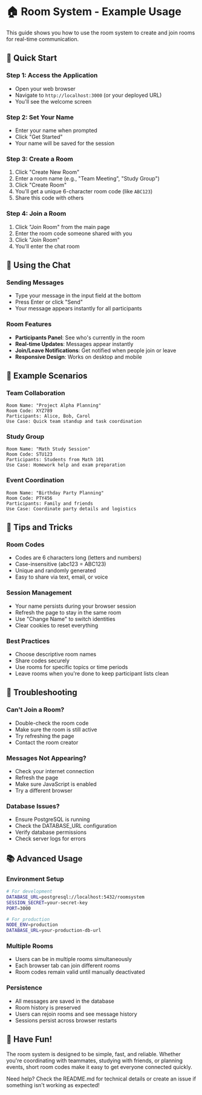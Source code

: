 # 🏠 Room System - Example Usage

This guide shows you how to use the room system to create and join rooms for real-time communication.

## 🚀 Quick Start

### Step 1: Access the Application
- Open your web browser
- Navigate to `http://localhost:3000` (or your deployed URL)
- You'll see the welcome screen

### Step 2: Set Your Name
- Enter your name when prompted
- Click "Get Started"
- Your name will be saved for the session

### Step 3: Create a Room
1. Click "Create New Room"
2. Enter a room name (e.g., "Team Meeting", "Study Group")
3. Click "Create Room"
4. You'll get a unique 6-character room code (like `ABC123`)
5. Share this code with others

### Step 4: Join a Room
1. Click "Join Room" from the main page
2. Enter the room code someone shared with you
3. Click "Join Room"
4. You'll enter the chat room

## 💬 Using the Chat

### Sending Messages
- Type your message in the input field at the bottom
- Press Enter or click "Send"
- Your message appears instantly for all participants

### Room Features
- **Participants Panel**: See who's currently in the room
- **Real-time Updates**: Messages appear instantly
- **Join/Leave Notifications**: Get notified when people join or leave
- **Responsive Design**: Works on desktop and mobile

## 🎯 Example Scenarios

### Team Collaboration
```
Room Name: "Project Alpha Planning"
Room Code: XYZ789
Participants: Alice, Bob, Carol
Use Case: Quick team standup and task coordination
```

### Study Group
```
Room Name: "Math Study Session"
Room Code: STU123
Participants: Students from Math 101
Use Case: Homework help and exam preparation
```

### Event Coordination
```
Room Name: "Birthday Party Planning"
Room Code: PTY456
Participants: Family and friends
Use Case: Coordinate party details and logistics
```

## 🔧 Tips and Tricks

### Room Codes
- Codes are 6 characters long (letters and numbers)
- Case-insensitive (abc123 = ABC123)
- Unique and randomly generated
- Easy to share via text, email, or voice

### Session Management
- Your name persists during your browser session
- Refresh the page to stay in the same room
- Use "Change Name" to switch identities
- Clear cookies to reset everything

### Best Practices
- Choose descriptive room names
- Share codes securely
- Use rooms for specific topics or time periods
- Leave rooms when you're done to keep participant lists clean

## 🚨 Troubleshooting

### Can't Join a Room?
- Double-check the room code
- Make sure the room is still active
- Try refreshing the page
- Contact the room creator

### Messages Not Appearing?
- Check your internet connection
- Refresh the page
- Make sure JavaScript is enabled
- Try a different browser

### Database Issues?
- Ensure PostgreSQL is running
- Check the DATABASE_URL configuration
- Verify database permissions
- Check server logs for errors

## 📚 Advanced Usage

### Environment Setup
```bash
# For development
DATABASE_URL=postgresql://localhost:5432/roomsystem
SESSION_SECRET=your-secret-key
PORT=3000

# For production
NODE_ENV=production
DATABASE_URL=your-production-db-url
```

### Multiple Rooms
- Users can be in multiple rooms simultaneously
- Each browser tab can join different rooms
- Room codes remain valid until manually deactivated

### Persistence
- All messages are saved in the database
- Room history is preserved
- Users can rejoin rooms and see message history
- Sessions persist across browser restarts

## 🎉 Have Fun!

The room system is designed to be simple, fast, and reliable. Whether you're coordinating with teammates, studying with friends, or planning events, short room codes make it easy to get everyone connected quickly.

Need help? Check the README.md for technical details or create an issue if something isn't working as expected!